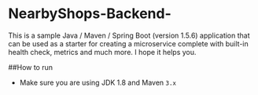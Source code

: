 # NearbyShops-Backend-
This is a sample Java / Maven / Spring Boot (version 1.5.6) application that can be used as a starter for creating a microservice complete with built-in health check, metrics and much more. I hope it helps you.

##How to run
* Make sure you are using JDK 1.8 and Maven ```3.x```

